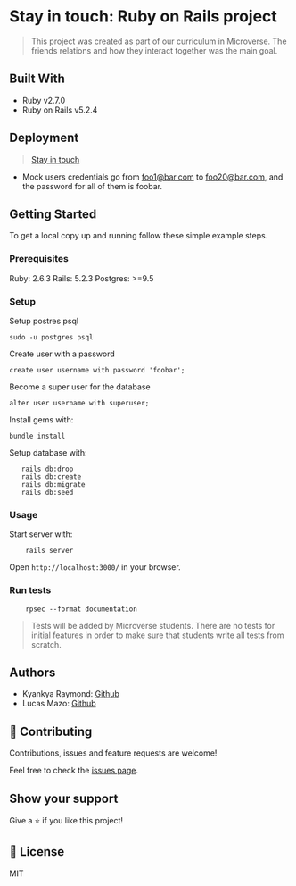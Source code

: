 # Stay in touch: Ruby on Rails project

> This project was created as part of our curriculum in Microverse. The friends relations and how they interact together was the main goal.

## Built With

- Ruby v2.7.0
- Ruby on Rails v5.2.4

## Deployment

> [Stay in touch](https://aqueous-ocean-76424.herokuapp.com/)

- Mock users credentials go from foo1@bar.com to foo20@bar.com, and the password for all of them is foobar.


## Getting Started

To get a local copy up and running follow these simple example steps.

### Prerequisites

Ruby: 2.6.3
Rails: 5.2.3
Postgres: >=9.5

### Setup

Setup postres psql
```
sudo -u postgres psql
```
Create user with a password
```
create user username with password 'foobar';
```
Become a super user for the database
```
alter user username with superuser;
```

Install gems with:

```
bundle install
```

Setup database with:

```
   rails db:drop
   rails db:create
   rails db:migrate
   rails db:seed
```



### Usage

Start server with:

```
    rails server
```

Open `http://localhost:3000/` in your browser.

### Run tests

```
    rpsec --format documentation
```

> Tests will be added by Microverse students. There are no tests for initial features in order to make sure that students write all tests from scratch.

## Authors


- Kyankya Raymond: [Github](https://github.com/rkyankya)
- Lucas Mazo: [Github](https://github.com/lucasmazo32)

## 🤝 Contributing

Contributions, issues and feature requests are welcome!

Feel free to check the [issues page](issues/).

## Show your support

Give a ⭐️ if you like this project!

## 📝 License

MIT

